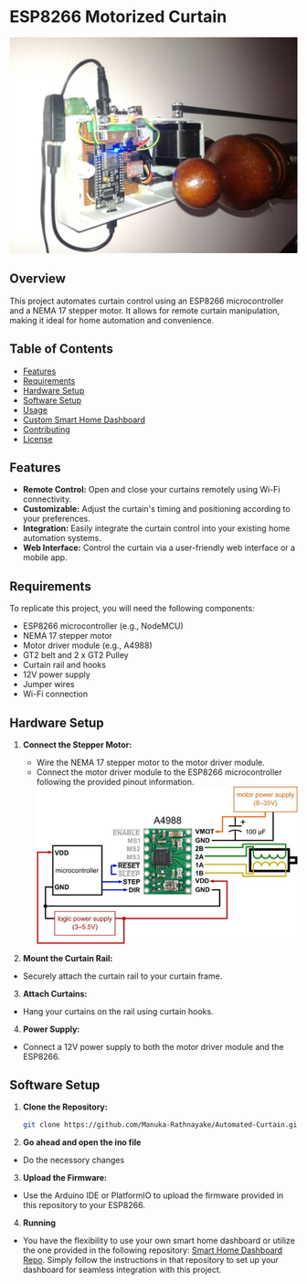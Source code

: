 # ESP8266 Motorized Curtain

![Project Image](Pictures/Screenshot1.jpg)

## Overview

This project automates curtain control using an ESP8266 microcontroller and a NEMA 17 stepper motor. It allows for remote curtain manipulation, making it ideal for home automation and convenience.

## Table of Contents

- [Features](#features)
- [Requirements](#requirements)
- [Hardware Setup](#hardware-setup)
- [Software Setup](#software-setup)
- [Usage](#usage)
- [Custom Smart Home Dashboard](#custom-smart-home-dashboard)
- [Contributing](#contributing)
- [License](#license)

## Features

- **Remote Control:** Open and close your curtains remotely using Wi-Fi connectivity.
- **Customizable:** Adjust the curtain's timing and positioning according to your preferences.
- **Integration:** Easily integrate the curtain control into your existing home automation systems.
- **Web Interface:** Control the curtain via a user-friendly web interface or a mobile app.

## Requirements

To replicate this project, you will need the following components:

- ESP8266 microcontroller (e.g., NodeMCU)
- NEMA 17 stepper motor
- Motor driver module (e.g., A4988)
- GT2 belt and 2 x GT2 Pulley
- Curtain rail and hooks
- 12V power supply
- Jumper wires
- Wi-Fi connection

## Hardware Setup

1. **Connect the Stepper Motor:**
   - Wire the NEMA 17 stepper motor to the motor driver module.
   - Connect the motor driver module to the ESP8266 microcontroller following the provided pinout information.
    ![Alt Text](Pictures/connection.jpeg)


2. **Mount the Curtain Rail:**
- Securely attach the curtain rail to your curtain frame.

3. **Attach Curtains:**
- Hang your curtains on the rail using curtain hooks.

4. **Power Supply:**
- Connect a 12V power supply to both the motor driver module and the ESP8266.

## Software Setup

1. **Clone the Repository:**
   ```bash 
   git clone https://github.com/Manuka-Rathnayake/Automated-Curtain.git
2. **Go ahead and open the ino file**
- Do the necessory changes 
3. **Upload the Firmware:**
- Use the Arduino IDE or PlatformIO to upload the firmware provided in this repository to your ESP8266.
4. **Running**
- You have the flexibility to use your own smart home dashboard or utilize the one provided in the following repository: [Smart Home Dashboard Repo](https://github.com/Manuka-Rathnayake/Smart-home-dashboard.git). Simply follow the instructions in that repository to set up your dashboard for seamless integration with this project.

